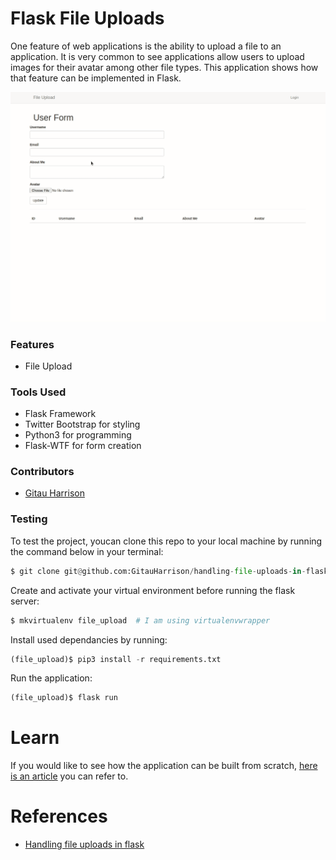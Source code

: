 # Flask File Uploads

One feature of web applications is the ability to upload a file to an application. It is very common to see applications allow users to upload images for their avatar among other file types. This application shows how that feature can be implemented in Flask.

![File Upload](app/static/images/upload_files.gif)

### Features

* File Upload

### Tools Used

* Flask Framework
* Twitter Bootstrap for styling
* Python3 for programming
* Flask-WTF for form creation

### Contributors
* [Gitau Harrison](https://github.com/GitauHarrison)

### Testing

To test the project, youcan clone this repo to your local machine by running the command below in your terminal:

```python
$ git clone git@github.com:GitauHarrison/handling-file-uploads-in-flask.git
```

Create and activate your virtual environment before running the flask server:

```python
$ mkvirtualenv file_upload  # I am using virtualenvwrapper 
```

Install used dependancies by running:

```python
(file_upload)$ pip3 install -r requirements.txt
```

Run the application:

```python
(file_upload)$ flask run
```

# Learn

If you would like to see how the application can be built from scratch, [here is an article](https://github.com/GitauHarrison/notes/blob/master/upload_files_to_database.md) you can refer to.

# References

- [Handling file uploads in flask](https://blog.miguelgrinberg.com/post/handling-file-uploads-with-flask/page/4#comments)